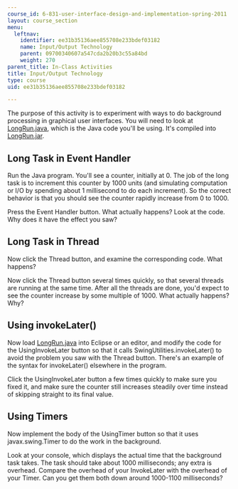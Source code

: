 ```yaml
---
course_id: 6-831-user-interface-design-and-implementation-spring-2011
layout: course_section
menu:
  leftnav:
    identifier: ee31b35136aee855708e233bdef03182
    name: Input/Output Technology
    parent: 09700340607a547cda2b20b3c55a84bd
    weight: 270
parent_title: In-Class Activities
title: Input/Output Technology
type: course
uid: ee31b35136aee855708e233bdef03182

---
```


The purpose of this activity is to experiment with ways to do background processing in graphical user interfaces. You will need to look at [LongRun.java](/ans7870/6/6.831/s11/LongRun.java), which is the Java code you'll be using. It's compiled into [LongRun.jar](/ans7870/6/6.831/s11/LongRun.jar).

Long Task in Event Handler
--------------------------

Run the Java program. You'll see a counter, initially at 0. The job of the long task is to increment this counter by 1000 units (and simulating computation or I/O by spending about 1 millisecond to do each increment). So the correct behavior is that you should see the counter rapidly increase from 0 to 1000.

Press the Event Handler button. What actually happens? Look at the code. Why does it have the effect you saw?

Long Task in Thread
-------------------

Now click the Thread button, and examine the corresponding code. What happens?

Now click the Thread button several times quickly, so that several threads are running at the same time. After all the threads are done, you'd expect to see the counter increase by some multiple of 1000. What actually happens? Why?

Using invokeLater()
-------------------

Now load [LongRun.java](/ans7870/6/6.831/s11/LongRun.java) into Eclipse or an editor, and modify the code for the UsingInvokeLater button so that it calls SwingUtilities.invokeLater() to avoid the problem you saw with the Thread button. There's an example of the syntax for invokeLater() elsewhere in the program.

Click the UsingInvokeLater button a few times quickly to make sure you fixed it, and make sure the counter still increases steadily over time instead of skipping straight to its final value.

Using Timers
------------

Now implement the body of the UsingTimer button so that it uses javax.swing.Timer to do the work in the background.

Look at your console, which displays the actual time that the background task takes. The task should take about 1000 milliseconds; any extra is overhead. Compare the overhead of your InvokeLater with the overhead of your Timer. Can you get them both down around 1000-1100 milliseconds?